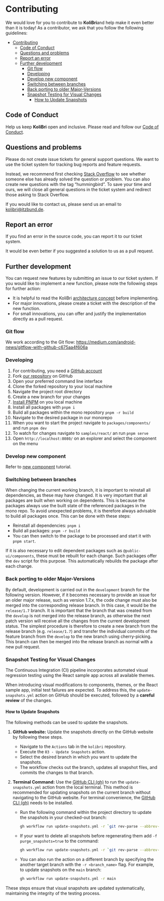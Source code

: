 # Contributing

We would love for you to contribute to **KoliBri**and help make it even better than it is today! As a contributor, we ask that you follow the following guidelines:

- [Contributing](#contributing)
  - [Code of Conduct](#code-of-conduct)
  - [Questions and problems](#questions-and-problems)
  - [Report an error](#report-an-error)
  - [Further development](#further-development)
    - [Git flow](#git-flow)
    - [Developing](#developing)
    - [Develop new component](#develop-new-component)
    - [Switching between branches](#switching-between-branches)
    - [Back porting to older Major-Versions](#back-porting-to-older-major-versions)
    - [Snapshot Testing for Visual Changes](#snapshot-testing-for-visual-changes)
      - [How to Update Snapshots](#how-to-update-snapshots)

## Code of Conduct

Help us keep **KoliBri** open and inclusive. Please read and follow our [Code of Conduct](CODE_OF_CONDUCT.md).

## Questions and problems

Please do not create issue tickets for general support questions. We want to use the ticket system for tracking bug reports and feature requests.

Instead, we recommend first checking [Stack Overflow](https://stackoverflow.com/questions/tagged/kolibri) to see whether someone else has already solved the question or problem. You can also create new questions with the tag “hummingbird”.
To save your time and ours, we will close all general questions in the ticket system and redirect those asking to Stack Overflow.

If you would like to contact us, please send us an email to [kolibri@itzbund.de](kolibri@itzbund.de).

## Report an error

If you find an error in the source code, you can report it to our ticket system.

It would be even better if you suggested a solution to us as a pull request.

## Further development

You can request new features by submitting an issue to our ticket system. If you would like to implement a new function, please note the following steps for further action:

- It is helpful to read the KoliBri [architecture concept](https://public-ui.github.io/docs/concepts/architecture) before implementing.
- For major innovations, please create a ticket with the description of the new function.
- For small innovations, you can offer and justify the implementation directly as a pull request.

### Git flow

We work according to the Git flow: https://medium.com/android-news/gitflow-with-github-c675aa4f606a

### Developing

1. For contributing, you need a [GitHub account](https://github.com/login)
2. Fork [our repository](https://github.com/public-ui/kolibri) on GitHub
3. Open your preferred command line interface
4. Clone the forked repository to your local machine
5. Navigate the project root directory
6. Create a new branch for your changes
7. [Install PNPM](https://pnpm.io/installation) on you local machine
8. Install all packages with `pnpm i`
9. Build all packages within the mono repository `pnpm -r build`
10. Navigate to the desired package in our monorepo
11. When you want to start the project navigate to `packages/components/` and run `pnpm dev`
12. To watch for changes navigate to `samples/react/` an run `pnpm serve`
13. Open `http://localhost:8080/` on an explorer and select the component on the menu

### Develop new component

Refer to [new component](docs/tutorials/NEW_COMPONENT.md) tutorial.

### Switching between branches

When changing the current working branch, it is important to reinstall all dependencies, as these may have changed. It is very important that all packages are built when working on dependents. This is because the packages always use the built state of the referenced packages in the mono repo.
To avoid unexpected problems, it is therefore always advisable to build all packages once. This can be done with these steps:

- Reinstall all dependencies: `pnpm i`
- Build all packages: `pnpm -r build`
- You can then switch to the package to be processed and start it with `pnpm start`.

If it is also necessary to edit dependent packages such as `@public-ui/components`, these must be rebuilt for each change. Such packages offer the `dev` script for this purpose. This automatically rebuilds the package after each change.

### Back porting to older Major-Versions

By default, development is carried out in the `development` branch for the following version. However, if it becomes necessary to provide an issue for an older major release, such as version 1.7.x, the code change must also be merged into the corresponding release branch. In this case, it would be the `release/1.7` branch. It is important that the branch that was created from the `develop` is not merged into the release branch, as otherwise the next patch version will receive all the changes from the current development status.
The simplest procedure is therefore to create a new branch from the release branch (e.g. `release/1.7`) and transfer the individual commits of the feature branch from the `develop` to the new branch using cherry-picking. This branch can then be merged into the release branch as normal with a new pull request.

### Snapshot Testing for Visual Changes

The Continuous Integration (CI) pipeline incorporates automated visual regression testing using the React sample app across all available themes.

When introducing visual modifications to components, themes, or the React sample app, initial test failures are expected. To address this, the
`update-snapshots.yml` action on GitHub should be executed, followed by a **careful review** of the changes.

#### How to Update Snapshots

The following methods can be used to update the snapshots.

1. **GitHub website:** Update the snapshots directly on the GitHub website by following these steps.

   - Navigate to the `Actions` tab in the `kolibri` repository.
   - Execute the `03 - Update Snapshots` action.
   - Select the desired branch in which you want to update the snapshots.
   - The workflow checks out the branch, updates all snapshot files, and commits the changes to that branch.

2. **Terminal Command:** Use the [GitHub CLI (gh)](https://cli.github.com/) to run the `update-snapshots.yml` action from the local terminal. This method is recommended for updating snapshots on the current branch without navigating to the GitHub website. For terminal convenience, the [GitHub CLI (gh)](https://cli.github.com/) needs to be installed.

    - Run the following command within the project directory to update the snapshots in your checked-out branch:
      ```bash
      gh workflow run update-snapshots.yml -r `git rev-parse --abbrev-ref HEAD`
      ```
    - If your want to delete all snapshots before regenerating them add `-f purge_snapshots=true` to the command:
      ```bash
      gh workflow run update-snapshots.yml -r `git rev-parse --abbrev-ref HEAD` -f purge_snapshots=true
      ```
    - You can also run the action on a different branch by specifying the another target branch with the `-r <branch_name>` flag. For example, to update snapshots on the `main` branch:
      ```bash
      gh workflow run update-snapshots.yml -r main
      ```

These steps ensure that visual snapshots are updated systematically, maintaining the integrity of the testing process.

